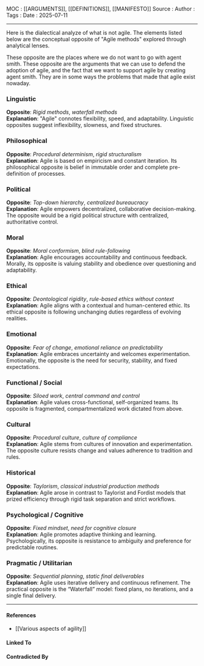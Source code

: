 
MOC : [[ARGUMENTS]], [[DEFINITIONS]], [[MANIFESTO]]
Source : 
Author : 
Tags : 
Date : 2025-07-11
***
Here is the dialectical analyze of what is not agile. The elements listed below are the conceptual opposite of "Agile methods" explored through analytical lenses.

These opposite are the places where we do not want to go with agent smith.
These opposite are the arguments that we can use to defend the adoption of agile, and the fact that we want to support agile by creating agent smith. They are in some ways the problems that made that agile exist nowaday.

### Linguistic

**Opposite**: _Rigid methods_, _waterfall methods_  
**Explanation**: "Agile" connotes flexibility, speed, and adaptability. Linguistic opposites suggest inflexibility, slowness, and fixed structures.

### Philosophical

**Opposite**: _Procedural determinism_, _rigid structuralism_  
**Explanation**: Agile is based on empiricism and constant iteration. Its philosophical opposite is belief in immutable order and complete pre-definition of processes.

### Political

**Opposite**: _Top-down hierarchy_, _centralized bureaucracy_  
**Explanation**: Agile empowers decentralized, collaborative decision-making. The opposite would be a rigid political structure with centralized, authoritative control.

### Moral

**Opposite**: _Moral conformism_, _blind rule-following_  
**Explanation**: Agile encourages accountability and continuous feedback. Morally, its opposite is valuing stability and obedience over questioning and adaptability.

### Ethical

**Opposite**: _Deontological rigidity_, _rule-based ethics without context_  
**Explanation**: Agile aligns with a contextual and human-centered ethic. Its ethical opposite is following unchanging duties regardless of evolving realities.

### Emotional

**Opposite**: _Fear of change_, _emotional reliance on predictability_  
**Explanation**: Agile embraces uncertainty and welcomes experimentation. Emotionally, the opposite is the need for security, stability, and fixed expectations.

### Functional / Social

**Opposite**: _Siloed work_, _central command and control_  
**Explanation**: Agile values cross-functional, self-organized teams. Its opposite is fragmented, compartmentalized work dictated from above.

### Cultural

**Opposite**: _Procedural culture_, _culture of compliance_  
**Explanation**: Agile stems from cultures of innovation and experimentation. The opposite culture resists change and values adherence to tradition and rules.

### Historical

**Opposite**: _Taylorism_, _classical industrial production methods_  
**Explanation**: Agile arose in contrast to Taylorist and Fordist models that prized efficiency through rigid task separation and strict workflows.

### Psychological / Cognitive

**Opposite**: _Fixed mindset_, _need for cognitive closure_  
**Explanation**: Agile promotes adaptive thinking and learning. Psychologically, its opposite is resistance to ambiguity and preference for predictable routines.

### Pragmatic / Utilitarian

**Opposite**: _Sequential planning_, _static final deliverables_  
**Explanation**: Agile uses iterative delivery and continuous refinement. The practical opposite is the “Waterfall” model: fixed plans, no iterations, and a single final delivery.

***
#### References

- [[Various aspects of agility]]

#### Linked To

#### Contradicted By